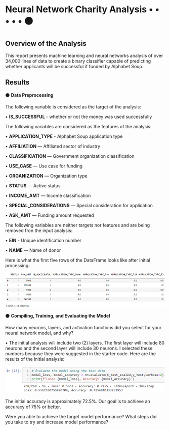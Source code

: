 # Neural Network Charity Analysis • • • • •  ⚫
## Overview of the Analysis

This report presents machine learning and neural networks analysis of over 34,000 lines of data to create a binary classifier capable of predicting whether applicants will be successful if funded by Alphabet Soup.

## Results

⚫ <b>Data Preprocessing</b>

The following variable is considered as the target of the analysis:

• <b>IS_SUCCESSFUL</b> - whether or not the money was used successfully

The following variables are considered as the features of the analysis:

  • <b>APPLICATION_TYPE</b> - Alphabet Soup application type

  • <b>AFFILIATION</b> — Affiliated sector of industry

  • <b>CLASSIFICATION</b> — Government organization classification

  • <b>USE_CASE</b> — Use case for funding

  • <b>ORGANIZATION</b> — Organization type

  • <b>STATUS</b> — Active status

  • <b>INCOME_AMT</b> — Income classification

  • <b>SPECIAL_CONSIDERATIONS</b> — Special consideration for application

  • <b>ASK_AMT</b> — Funding amount requested

The following variables are neither targets nor features and are being removed fron the input analysis:

  • <b>EIN</b> - Unique identification number

  • <b>NAME</b> — Name of donor
  
Here is what the first five rows of the DataFrame looks like after initial processing:

![DataFrame](Deliverable1DataFrame.png)

⚫ <b>Compiling, Training, and Evaluating the Model</b>

How many neurons, layers, and activation functions did you select for your neural network model, and why?

• The initial analysis will include two (2) layers. The first layer will include 80 neurons and the second layer will include 30 neurons. I selected these numbers because they were suggested in the starter code. Here are the results of the initial analysis:

![First Results](ModelOutput1.png)

The initial accuracy is approximately 72.5%. Our goal is to achieve an accuracy of 75% or better. 

Were you able to achieve the target model performance?
What steps did you take to try and increase model performance?

